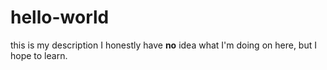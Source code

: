 # hello-world
this is my description
I honestly have **no** idea what I'm doing on here, but I hope to learn. 
